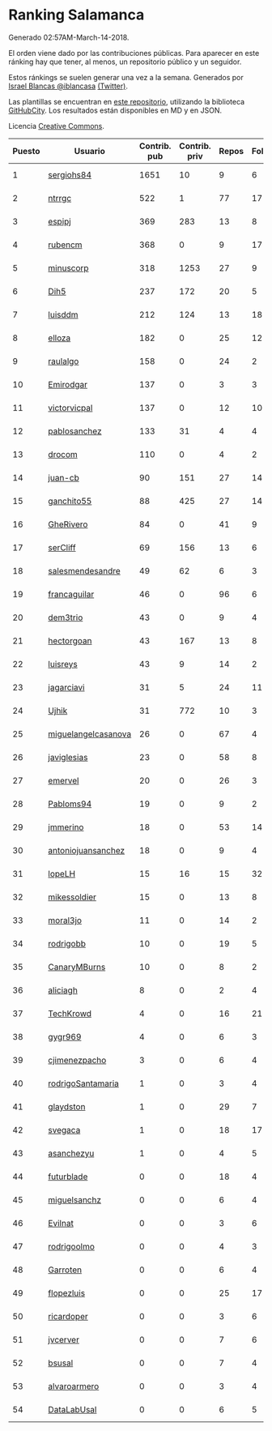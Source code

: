 # Ranking Salamanca

Generado 02:57AM-March-14-2018.

El orden viene dado por las contribuciones públicas. Para aparecer en este ránking hay que tener, al menos, un repositorio público y un seguidor.

Estos ránkings se suelen generar una vez a la semana. Generados por [Israel Blancas @iblancasa](https://github.com/iblancasa/) [(Twitter)](https://twitter.com/iblancasa).

Las plantillas se encuentran en [este repositorio](https://github.com/iblancasa/GH-Spanish-Ranking), utilizando la biblioteca [GitHubCity](https://github.com/iblancasa/GitHubCity). Los resultados están disponibles en MD y en JSON.

Licencia [Creative Commons](https://creativecommons.org/licenses/by/4.0/).

| Puesto   |  Usuario  | Contrib. pub | Contrib. priv |Repos| Followers | Desde |  Avatar  |
|----------|-----------|--------------|---------------|-----|-----------|-------|----------|
|1|[sergiohs84](https://github.com/sergiohs84)|1651|10|9|6|2015-03-28|![sergiohs84](https://avatars2.githubusercontent.com/u/11694066)|
|2|[ntrrgc](https://github.com/ntrrgc)|522|1|77|17|2011-08-24|![ntrrgc](https://avatars3.githubusercontent.com/u/1002436)|
|3|[espipj](https://github.com/espipj)|369|283|13|8|2015-06-12|![espipj](https://avatars0.githubusercontent.com/u/12865914)|
|4|[rubencm](https://github.com/rubencm)|368|0|9|17|2011-06-29|![rubencm](https://avatars2.githubusercontent.com/u/885208)|
|5|[minuscorp](https://github.com/minuscorp)|318|1253|27|9|2013-03-09|![minuscorp](https://avatars1.githubusercontent.com/u/3819883)|
|6|[Dih5](https://github.com/Dih5)|237|172|20|5|2015-04-22|![Dih5](https://avatars2.githubusercontent.com/u/12070738)|
|7|[luisddm](https://github.com/luisddm)|212|124|13|18|2012-12-06|![luisddm](https://avatars1.githubusercontent.com/u/2978951)|
|8|[elloza](https://github.com/elloza)|182|0|25|12|2015-02-24|![elloza](https://avatars2.githubusercontent.com/u/11179372)|
|9|[raulalgo](https://github.com/raulalgo)|158|0|24|2|2014-07-03|![raulalgo](https://avatars2.githubusercontent.com/u/8058228)|
|10|[Emirodgar](https://github.com/Emirodgar)|137|0|3|3|2013-04-30|![Emirodgar](https://avatars1.githubusercontent.com/u/4302127)|
|11|[victorvicpal](https://github.com/victorvicpal)|137|0|12|10|2014-12-02|![victorvicpal](https://avatars0.githubusercontent.com/u/10044742)|
|12|[pablosanchez](https://github.com/pablosanchez)|133|31|4|4|2015-11-08|![pablosanchez](https://avatars1.githubusercontent.com/u/15718615)|
|13|[drocom](https://github.com/drocom)|110|0|4|2|2017-10-05|![drocom](https://avatars2.githubusercontent.com/u/32545645)|
|14|[juan-cb](https://github.com/juan-cb)|90|151|27|14|2012-12-01|![juan-cb](https://avatars3.githubusercontent.com/u/2938045)|
|15|[ganchito55](https://github.com/ganchito55)|88|425|27|14|2013-06-17|![ganchito55](https://avatars2.githubusercontent.com/u/4716972)|
|16|[GheRivero](https://github.com/GheRivero)|84|0|41|9|2010-04-17|![GheRivero](https://avatars1.githubusercontent.com/u/246245)|
|17|[serCliff](https://github.com/serCliff)|69|156|13|6|2015-07-27|![serCliff](https://avatars0.githubusercontent.com/u/13519478)|
|18|[salesmendesandre](https://github.com/salesmendesandre)|49|62|6|3|2016-04-03|![salesmendesandre](https://avatars1.githubusercontent.com/u/18242653)|
|19|[francaguilar](https://github.com/francaguilar)|46|0|96|6|2015-03-19|![francaguilar](https://avatars3.githubusercontent.com/u/11558278)|
|20|[dem3trio](https://github.com/dem3trio)|43|0|9|4|2011-05-05|![dem3trio](https://avatars0.githubusercontent.com/u/770253)|
|21|[hectorgoan](https://github.com/hectorgoan)|43|167|13|8|2013-08-12|![hectorgoan](https://avatars0.githubusercontent.com/u/5213294)|
|22|[luisreys](https://github.com/luisreys)|43|9|14|2|2015-11-18|![luisreys](https://avatars3.githubusercontent.com/u/15910155)|
|23|[jagarciavi](https://github.com/jagarciavi)|31|5|24|11|2012-05-07|![jagarciavi](https://avatars0.githubusercontent.com/u/1713002)|
|24|[Ujhik](https://github.com/Ujhik)|31|772|10|3|2017-03-07|![Ujhik](https://avatars3.githubusercontent.com/u/26257128)|
|25|[miguelangelcasanova](https://github.com/miguelangelcasanova)|26|0|67|4|2011-04-02|![miguelangelcasanova](https://avatars3.githubusercontent.com/u/705695)|
|26|[javiglesias](https://github.com/javiglesias)|23|0|58|8|2014-10-06|![javiglesias](https://avatars3.githubusercontent.com/u/9042602)|
|27|[emervel](https://github.com/emervel)|20|0|26|3|2014-05-11|![emervel](https://avatars2.githubusercontent.com/u/7548274)|
|28|[Pabloms94](https://github.com/Pabloms94)|19|0|9|2|2016-02-11|![Pabloms94](https://avatars1.githubusercontent.com/u/17175704)|
|29|[jmmerino](https://github.com/jmmerino)|18|0|53|14|2011-10-26|![jmmerino](https://avatars2.githubusercontent.com/u/1152640)|
|30|[antoniojuansanchez](https://github.com/antoniojuansanchez)|18|0|9|4|2013-10-01|![antoniojuansanchez](https://avatars0.githubusercontent.com/u/5586585)|
|31|[lopeLH](https://github.com/lopeLH)|15|16|15|32|2014-04-29|![lopeLH](https://avatars1.githubusercontent.com/u/7440734)|
|32|[mikessoldier](https://github.com/mikessoldier)|15|0|13|8|2013-10-23|![mikessoldier](https://avatars3.githubusercontent.com/u/5755381)|
|33|[moral3jo](https://github.com/moral3jo)|11|0|14|2|2010-12-15|![moral3jo](https://avatars1.githubusercontent.com/u/524380)|
|34|[rodrigobb](https://github.com/rodrigobb)|10|0|19|5|2012-04-12|![rodrigobb](https://avatars2.githubusercontent.com/u/1637465)|
|35|[CanaryMBurns](https://github.com/CanaryMBurns)|10|0|8|2|2015-11-07|![CanaryMBurns](https://avatars0.githubusercontent.com/u/15707911)|
|36|[aliciagh](https://github.com/aliciagh)|8|0|2|4|2012-01-12|![aliciagh](https://avatars2.githubusercontent.com/u/1325629)|
|37|[TechKrowd](https://github.com/TechKrowd)|4|0|16|21|2015-10-10|![TechKrowd](https://avatars2.githubusercontent.com/u/15065592)|
|38|[gygr969](https://github.com/gygr969)|4|0|6|3|2015-11-14|![gygr969](https://avatars2.githubusercontent.com/u/15845488)|
|39|[cjimenezpacho](https://github.com/cjimenezpacho)|3|0|6|4|2012-09-26|![cjimenezpacho](https://avatars3.githubusercontent.com/u/2428271)|
|40|[rodrigoSantamaria](https://github.com/rodrigoSantamaria)|1|0|3|4|2012-04-02|![rodrigoSantamaria](https://avatars3.githubusercontent.com/u/1600691)|
|41|[glaydston](https://github.com/glaydston)|1|0|29|7|2012-08-11|![glaydston](https://avatars0.githubusercontent.com/u/2137309)|
|42|[svegaca](https://github.com/svegaca)|1|0|18|17|2010-02-03|![svegaca](https://avatars0.githubusercontent.com/u/196002)|
|43|[asanchezyu](https://github.com/asanchezyu)|1|0|4|5|2014-05-13|![asanchezyu](https://avatars2.githubusercontent.com/u/7567924)|
|44|[futurblade](https://github.com/futurblade)|0|0|18|4|2012-10-03|![futurblade](https://avatars3.githubusercontent.com/u/2479273)|
|45|[miguelsanchz](https://github.com/miguelsanchz)|0|0|6|4|2012-07-10|![miguelsanchz](https://avatars2.githubusercontent.com/u/1951141)|
|46|[Evilnat](https://github.com/Evilnat)|0|0|3|6|2011-01-12|![Evilnat](https://avatars1.githubusercontent.com/u/560108)|
|47|[rodrigoolmo](https://github.com/rodrigoolmo)|0|0|4|3|2011-04-09|![rodrigoolmo](https://avatars2.githubusercontent.com/u/719905)|
|48|[Garroten](https://github.com/Garroten)|0|0|6|4|2008-05-04|![Garroten](https://avatars1.githubusercontent.com/u/9264)|
|49|[flopezluis](https://github.com/flopezluis)|0|0|25|17|2010-11-01|![flopezluis](https://avatars0.githubusercontent.com/u/463135)|
|50|[ricardoper](https://github.com/ricardoper)|0|0|3|6|2013-08-04|![ricardoper](https://avatars2.githubusercontent.com/u/5161172)|
|51|[jvcerver](https://github.com/jvcerver)|0|0|7|6|2013-10-22|![jvcerver](https://avatars3.githubusercontent.com/u/5751143)|
|52|[bsusal](https://github.com/bsusal)|0|0|7|4|2014-02-26|![bsusal](https://avatars1.githubusercontent.com/u/6797598)|
|53|[alvaroarmero](https://github.com/alvaroarmero)|0|0|3|4|2016-01-22|![alvaroarmero](https://avatars1.githubusercontent.com/u/16842883)|
|54|[DataLabUsal](https://github.com/DataLabUsal)|0|0|6|5|2016-05-18|![DataLabUsal](https://avatars0.githubusercontent.com/u/19425138)|
